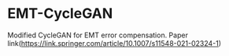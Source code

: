# EMT-CycleGAN
Modified CycleGAN for EMT error compensation. Paper link(https://link.springer.com/article/10.1007/s11548-021-02324-1) 
